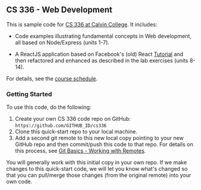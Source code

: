 ## CS 336 - Web Development

This is sample code for
[CS 336 at Calvin College](https://cs.calvin.edu/courses/cs/336/kvlinden).
It includes:

- Code examples illustrating fundamental concepts in Web development,
all based on Node/Express (units 1-7).

- A ReactJS application based on Facebook's (old) React
[Tutorial](https://cs.calvin.edu/courses/cs/336/kvlinden/08react/backup/Tutorial_React.html)
and then refactored and enhanced as described in the lab exercises
(units 8-14).

For details, see the
[course schedule](https://cs.calvin.edu/courses/cs/336/kvlinden/schedule.html).

### Getting Started

To use this code, do the following:
1. Create your own CS 336 code repo on GitHub:
`https://github.com/GITHUB_ID/cs336`
2. Clone this quick-start repo to your local machine.
3. Add a second git remote to this new local copy pointing to your new
GitHub repo and then commit/push this code to that repo.
For details on this process, see
[Git Basics - Working with Remotes](https://git-scm.com/book/en/v2/Git-Basics-Working-with-Remotes).

You will generally work with this initial copy in your own repo.
If we make changes to this quick-start code, we will let you know what's
changed so that you can pull/merge those changes (from the original remote)
into your own code.
